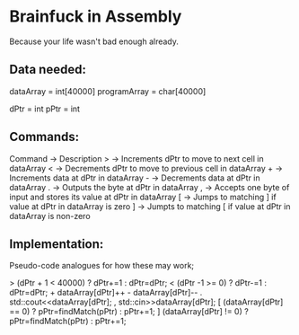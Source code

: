 # Brainfuck in Assembly

Because your life wasn't bad enough already.

## Data needed:

dataArray = int[40000]
programArray = char[40000]

dPtr = int
pPtr = int

## Commands:

Command -> Description
\>	-> Increments dPtr to move to next cell in dataArray 
\<	-> Decrements dPtr to move to previous cell in dataArray
\+	-> Increments data at dPtr in dataArray
\-	-> Decrements data at dPtr in dataArray
\.	-> Outputs the byte at dPtr in dataArray
\,	-> Accepts one byte of input and stores its value at dPtr in dataArray
\[	-> Jumps to matching ] if value at dPtr in dataArray is zero
\]	-> Jumpts to matching [ if value at dPtr in dataArray is non-zero



## Implementation:

Pseudo-code analogues for how these may work;

\>	(dPtr + 1 < 40000) ? dPtr+=1 : dPtr=dPtr;
\<	(dPtr -1 >= 0) ? dPtr-=1 : dPtr=dPtr;
\+	dataArray[dPtr]++
\-	dataArray[dPtr]--
\.	std::cout<<dataArray[dPtr];
\,	std::cin>>dataArray[dPtr];
\[	(dataArray[dPtr] == 0) ? pPtr=findMatch(pPtr) : pPtr+=1;
\]	(dataArray[dPtr] != 0) ? pPtr=findMatch(pPtr) : pPtr+=1;
